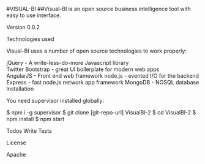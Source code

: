 #VISUAL-BI
##Visual-BI is an open source business intelligence tool with easy to use interface.

Version 0.0.2

Technologies used

Visual-BI uses a number of open source technologies to work properly:

jQuery - A write-less-do-more Javascript library<br />
Twitter Bootstrap - great UI boilerplate for modern web apps<br />
AngularJS - Front end web framework
node.js - evented I/O for the backend
Express - fast node.js network app framework
MongoDB - NOSQL database
Installation

You need supervisor installed globally:

$ npm i -g supervisor
$ git clone [git-repo-url] VisualBI-2
$ cd VisualBI-2
$ npm install
$ npm start

Todos
Write Tests

License

Apache

